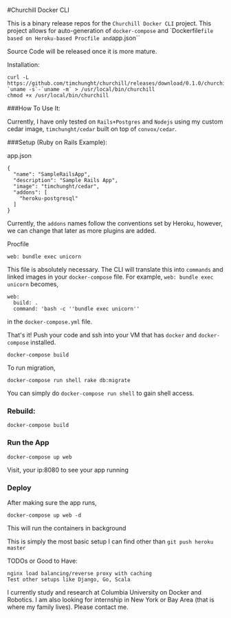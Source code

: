 #Churchill Docker CLI 
	
This is a binary release repos for the ``Churchill Docker CLI`` project. This project allows for auto-generation of ``docker-compose`` and `Dockerfile`` file based on Heroku-based Procfile and ``app.json``

Source Code will be released once it is more mature.

Installation:

	curl -L https://github.com/timchunght/churchill/releases/download/0.1.0/churchill-`uname -s`-`uname -m` > /usr/local/bin/churchill
	chmod +x /usr/local/bin/churchill

###How To Use It:

Currently, I have only tested on ``Rails+Postgres`` and ``Nodejs`` using my custom cedar image, ``timchunght/cedar`` built on top of ``convox/cedar``.

###Setup (Ruby on Rails Example):

app.json

	{
	  "name": "SampleRailsApp",
	  "description": "Sample Rails App",
	  "image": "timchunght/cedar",
	  "addons": [
	    "heroku-postgresql"
	  ]
	}

Currently, the ``addons`` names follow the conventions set by Heroku, however, we can change that later as more plugins are added.

Procfile

	web: bundle exec unicorn

This file is absolutely necessary. The CLI will translate this into ``commands`` and linked images in your ``docker-compose`` file. For example, ``web: bundle exec unicorn`` becomes,
	
	web:
	  build: .
	  command: 'bash -c ''bundle exec unicorn''

in the ``docker-compose.yml`` file.

That's it! Push your code and ssh into your VM that has ``docker`` and ``docker-compose`` installed.

 	docker-compose build

To run migration, 
	
	docker-compose run shell rake db:migrate

You can simply do ``docker-compose run shell`` to gain shell access.

###	Rebuild:

	docker-compose build

### Run the App

	docker-compose up web

Visit, your ip:8080 to see your app running

### Deploy

After making sure the app runs,

	docker-compose up web -d

This will run the containers in background

This is simply the most basic setup I can find other than ``git push heroku master``

TODOs or Good to Have:

	nginx load balancing/reverse proxy with caching
	Test other setups like Django, Go, Scala

I currently study and research at Columbia University on Docker and Robotics. I am also looking for internship in New York or Bay Area (that is where my family lives). Please contact me.


